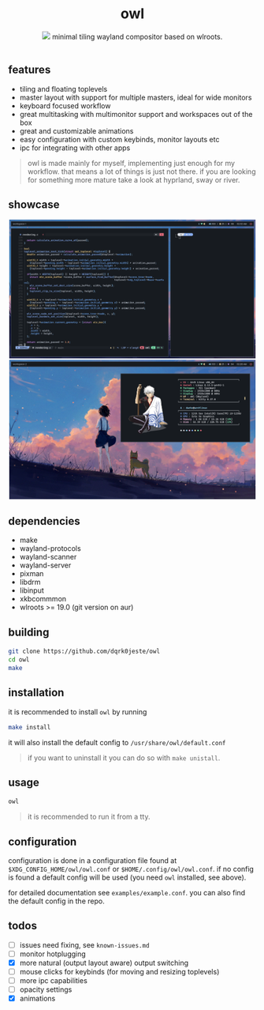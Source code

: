 <div align="center">
<h1>owl</h1>
<img src="https://github.com/dqrk0jeste/owl/blob/main/assets/owl.gif" width="500"/>
minimal tiling wayland compositor based on wlroots.
</div>

<br>

## features
- tiling and floating toplevels
- master layout with support for multiple masters, ideal for wide monitors
- keyboard focused workflow
- great multitasking with multimonitor support and workspaces out of the box
- great and customizable animations
- easy configuration with custom keybinds, monitor layouts etc
- ipc for integrating with other apps

> owl is made mainly for myself, implementing just enough for my workflow. that means a lot of things is just not there. if you are looking for something more mature take a look at hyprland, sway or river. 

## showcase
<div align="center">

<img src="assets/showcase-1.png" alt="logo" width="500">
<img src="assets/showcase-2.png" alt="logo" width="500">

</div>

## dependencies
- make
- wayland-protocols
- wayland-scanner
- wayland-server
- pixman
- libdrm
- libinput
- xkbcommmon
- wlroots >= 19.0 (git version on aur)

## building
```bash
git clone https://github.com/dqrk0jeste/owl
cd owl
make
```

## installation
it is recommended to install `owl` by running
```bash
make install
```
it will also install the default config to `/usr/share/owl/default.conf`

> if you want to uninstall it you can do so with `make unistall`.

## usage
```bash
owl
```

> it is recommended to run it from a tty.

## configuration
configuration is done in a configuration file found at `$XDG_CONFIG_HOME/owl/owl.conf` or `$HOME/.config/owl/owl.conf`. if no config is found a default config will be used (you need `owl` installed, see above).

for detailed documentation see `examples/example.conf`. you can also find the default config in the repo.

## todos
- [ ] issues need fixing, see `known-issues.md`
- [ ] monitor hotplugging
- [x] more natural (output layout aware) output switching
- [ ] mouse clicks for keybinds (for moving and resizing toplevels)
- [ ] more ipc capabilities
- [ ] opacity settings
- [x] animations
